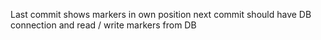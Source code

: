Last commit shows markers in own position
next commit should have DB connection and read / write markers from DB
